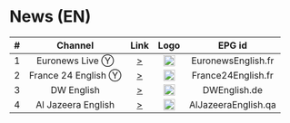 <h1>News (EN)</h1>

| #   | Channel        | Link  | Logo | EPG id |
|:---:|:--------------:|:-----:|:----:|:------:|
| 1   | Euronews Live Ⓨ | [>](https://www.youtube.com/watch?v=sPgqEHsONK8) | <img height="20" src="https://camo.githubusercontent.com/785a3480a1147c881311d4cd93ffa9f6db9fa04c0411718431bd9d22d07201ae/68747470733a2f2f692e696d6775722e636f6d2f384d73625043552e706e67"/> | EuronewsEnglish.fr |
| 2   | France 24 English Ⓨ | [>](https://www.youtube.com/watch?v=h3MuIUNCCzI) | <img height="20" src="https://i.imgur.com/61MSiq9.png"/> | France24English.fr |
| 3   | DW English  | [>](https://dwamdstream102.akamaized.net/hls/live/2015525/dwstream102/index.m3u8) | <img height="20" src="https://i.imgur.com/A1xzjOI.png"/> | DWEnglish.de |
| 4   | Al Jazeera English   | [>](https://live-hls-web-aje.getaj.net/AJE/index.m3u8) | <img height="20" src="https://i.imgur.com/BB93NQP.png"/> | AlJazeeraEnglish.qa |
